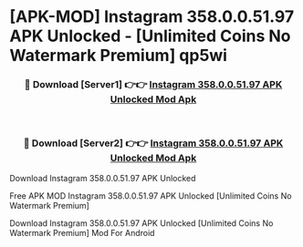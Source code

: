# [APK-MOD] Instagram 358.0.0.51.97 APK Unlocked - [Unlimited Coins No Watermark Premium] qp5wi



<div align="center">
<h3>🔴 Download [Server1] 👉👉 <a href="https://momento.my/?title=Instagram_358.0.0.51.97_APK_Unlocked">Instagram 358.0.0.51.97 APK Unlocked Mod Apk</a></h3><br>

<h3>🔴 Download [Server2] 👉👉 <a href="https://momento.my/?title=Instagram_358.0.0.51.97_APK_Unlocked">Instagram 358.0.0.51.97 APK Unlocked Mod Apk</a></h3>
</div>



Download Instagram 358.0.0.51.97 APK Unlocked 

Free APK MOD Instagram 358.0.0.51.97 APK Unlocked [Unlimited Coins No Watermark Premium]

Download Instagram 358.0.0.51.97 APK Unlocked [Unlimited Coins No Watermark Premium] Mod For Android
